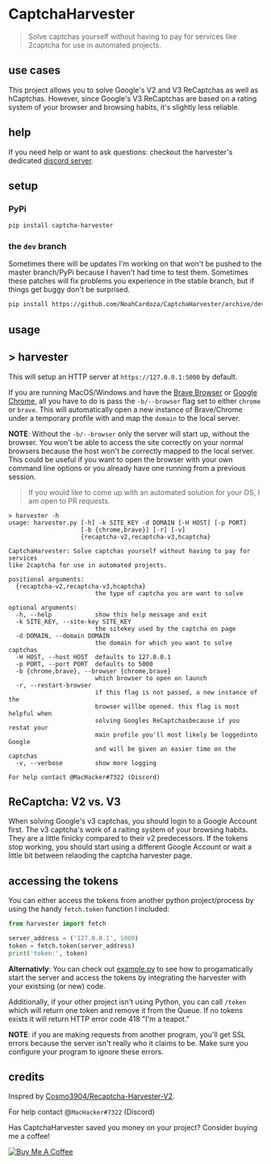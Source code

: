 # CaptchaHarvester

> Solve captchas yourself without having to pay for services like 2captcha for use in automated projects.

## use cases

This project allows you to solve Google's V2 and V3 ReCaptchas as well as
hCaptchas. However, since Google's V3 ReCaptchas are based on a rating
system of your browser and browsing habits, it's slightly less reliable.

## help

If you need help or want to ask questions: checkout the harvester's dedicated [discord server](https://discord.gg/AAQrkhR).

## setup

### PyPi

```bash
pip install captcha-harvester
```

### the `dev` branch

Sometimes there will be updates I'm working on that won't be pushed to the master branch/PyPi
because I haven't had time to test them. Sometimes these patches will fix problems you experience
in the stable branch, but if things get buggy don't be surprised.

```bash
pip install https://github.com/NoahCardoza/CaptchaHarvester/archive/dev.zip
```

## usage

## > harvester

This will setup an HTTP server at `https://127.0.0.1:5000` by default.

If you are running MacOS/Windows and have the [Brave Browser](https://brave.com/)
or [Google Chrome](https://www.google.com/chrome/), all you have to do is pass
the `-b/--browser` flag set to either `chrome` or `brave`. This will automatically open
a new instance of Brave/Chrome under a temporary profile with and map the `domain` to the
local server.

**NOTE**: Without the `-b/--browser` only the server will start up, without the browser. You won't
be able to access the site correctly on your normal browsers because the host won't be correctly
mapped to the local server. This could be useful if you want to open the browser with your own
command line options or you already have one running from a previous session.

> If you would like to come up with an automated solution for your OS, I am open to PR requests.

```text
> harvester -h
usage: harvester.py [-h] -k SITE_KEY -d DOMAIN [-H HOST] [-p PORT]
                    [-b {chrome,brave}] [-r] [-v]
                    {recaptcha-v2,recaptcha-v3,hcaptcha}

CaptchaHarvester: Solve captchas yourself without having to pay for services
like 2captcha for use in automated projects.

positional arguments:
  {recaptcha-v2,recaptcha-v3,hcaptcha}
                        the type of captcha you are want to solve

optional arguments:
  -h, --help            show this help message and exit
  -k SITE_KEY, --site-key SITE_KEY
                        the sitekey used by the captcha on page
  -d DOMAIN, --domain DOMAIN
                        the domain for which you want to solve captchas
  -H HOST, --host HOST  defaults to 127.0.0.1
  -p PORT, --port PORT  defaults to 5000
  -b {chrome,brave}, --browser {chrome,brave}
                        which browser to open on launch
  -r, --restart-browser
                        if this flag is not passed, a new instance of the
                        browser willbe opened. this flag is most helpful when
                        solving Googles ReCaptchasbecause if you restat your
                        main profile you'll most likely be loggedinto Google
                        and will be given an easier time on the captchas
  -v, --verbose         show more logging

For help contact @MacHacker#7322 (Discord)
```

## ReCaptcha: V2 vs. V3

When solving Google's v3 captchas, you should login to a Google Account first. The v3 captcha's
work of a raiting system of your browsing habits. They are a little finicky compared to their v2
predecessors. If the tokens stop working, you should start using a different Google Account or
wait a little bit between relaoding the captcha harvester page.

## accessing the tokens

You can either access the tokens from another python project/process by using the
handy `fetch.token` function I included:

```python
from harvester import fetch

server_address = ('127.0.0.1', 5000)
token = fetch.token(server_address)
print('token:', token)
```

**Alternativly**:
You can check out [example.py](example.py) to see how to progamatically
start the server and access the tokens by integrating the harvester with
your existsing (or new) code.

Additionally, if your other project isn't using Python, you can call `/token` which
will return one token and remove it from the Queue. If no tokens exists it will return
HTTP error code 418 "I'm a teapot."

**NOTE**: if you are making requests from another program, you'll get SSL errors
because the server isn't really who it claims to be. Make sure you configure your
program to ignore these errors.

## credits

Inspred by [Cosmo3904/Recaptcha-Harvester-V2](https://github.com/Cosmo3904/Recaptcha-Harvester-V2).

For help contact @`MacHacker#7322` (Discord)

Has CaptchaHarvester saved you money on your project? Consider buying me a coffee!

[![Buy Me A Coffee](https://www.buymeacoffee.com/assets/img/custom_images/orange_img.png)](https://www.buymeacoffee.com/noahcardoza)
